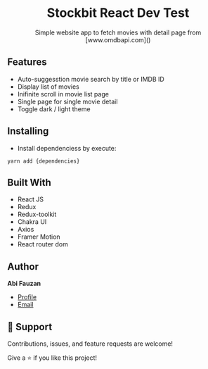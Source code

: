 <h1 align="center">Stockbit React Dev Test</h1>

<p align="center">
Simple website app to fetch movies with detail page from [www.omdbapi.com](<http://www.omdbapi.com/>) 
</p>

## Features

* Auto-suggesstion movie search by title or IMDB ID
* Display list of movies
* Inifinite scroll in movie list page
* Single page for single movie detail
* Toggle dark / light theme

## Installing

* Install dependenciess by execute:
```
yarn add {dependencies}
```

## Built With

- React JS
- Redux
- Redux-toolkit
- Chakra UI
- Axios
- Framer Motion
- React router dom


## Author

**Abi Fauzan**

- [Profile](https://www.linkedin.com/in/abifauzan/ "Abi Fauzan")
- [Email](mailto:abifauzan234@gmail.com?subject=Hi "Hi!")

## 🤝 Support

Contributions, issues, and feature requests are welcome!

Give a ⭐️ if you like this project!
